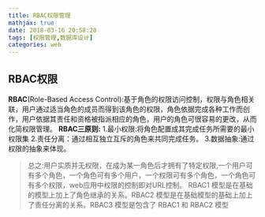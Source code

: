 ```yaml
---
title: RBAC权限管理
mathjax: true
date: 2018-03-16 20:58:28
tags: [权限管理,数据库设计]
categories: web
---
```

##  RBAC权限
<b>RBAC</b>(Role-Based Access Control):基于角色的权限访问控制，权限与角色相关联，用户通过适当角色的成员而得到该角色的权限，角色依据完成各种工作而创作，用户依据其责任和资格被指派相应的角色，用户的角色可很容易的更改，从而化简权限管理。
<b>RBAC三原则:</b>
     1.最小权限:将角色配置成其完成任务所需要的最小权限集
     2.责任分离：通过相互独立互斥的角色来共同完成任务。
     3.数据抽象:通过权限的抽象来体现。
    <!--more-->
   > 总之:用户实质并无权限，在成为某一角色后才拥有了特定权限,一个用户可有多个角色，一个角色可有多个用户，一个权限可有多个角色，一个角色可有多个权限，web应用中权限的控制即对URL控制。
   RBAC1 模型是在基础的模型上加上了角色继承的关系。RBAC2 模型是在基础模型的基础上加上了责任分离的关系。RBAC3 模型是包含了 RBAC1 和 RBAC2 模型
